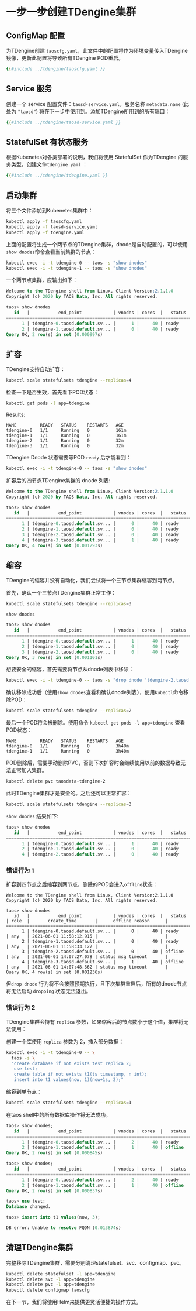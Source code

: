 # 一步一步创建TDengine集群

## ConfigMap 配置

为TDengine创建 `taoscfg.yaml`，此文件中的配置将作为环境变量传入TDengine镜像，更新此配置将导致所有TDengine POD重启。

```yaml
{{#include ../tdengine/taoscfg.yaml }}
```

## Service 服务

创建一个 service 配置文件：`taosd-service.yaml`，服务名称 `metadata.name` (此处为 `"taosd"`) 将在下一步中使用到。添加TDengine所用到的所有端口：

```yaml
{{#include ../tdengine/taosd-service.yaml }}
```

## StatefulSet 有状态服务

根据Kubenetes对各类部署的说明，我们将使用 StatefulSet 作为TDengine 的服务类型，创建文件`tdengine.yaml` ：

```yaml
{{#include ../tdengine/tdengine.yaml }}
```

## 启动集群

将三个文件添加到Kubenetes集群中：

```sh
kubectl apply -f taoscfg.yaml
kubectl apply -f taosd-service.yaml
kubectl apply -f tdengine.yaml
```

上面的配置将生成一个两节点的TDengine集群，dnode是自动配置的，可以使用 `show dnodes`命令查看当前集群的节点：

```sh
kubectl exec -i -t tdengine-0 -- taos -s "show dnodes"
kubectl exec -i -t tdengine-1 -- taos -s "show dnodes"
```

一个两节点集群，应输出如下：

```sql
Welcome to the TDengine shell from Linux, Client Version:2.1.1.0
Copyright (c) 2020 by TAOS Data, Inc. All rights reserved.

taos> show dnodes
   id   |           end_point            | vnodes | cores  |   status   | role  |       create_time       |      offline reason      |
======================================================================================================================================
      1 | tdengine-0.taosd.default.sv... |      1 |     40 | ready      | any   | 2021-06-01 17:13:24.181 |                          |
      2 | tdengine-1.taosd.default.sv... |      0 |     40 | ready      | any   | 2021-06-01 17:14:09.257 |                          |
Query OK, 2 row(s) in set (0.000997s)
```

## 扩容

TDengine支持自动扩容：

```sh
kubectl scale statefulsets tdengine --replicas=4
```

检查一下是否生效，首先看下POD状态：

```sh
kubectl get pods -l app=tdengine 
```

Results:

```text
NAME         READY   STATUS    RESTARTS   AGE
tdengine-0   1/1     Running   0          161m
tdengine-1   1/1     Running   0          161m
tdengine-2   1/1     Running   0          32m
tdengine-3   1/1     Running   0          32m
```

TDengine Dnode 状态需要等POD `ready` 后才能看到：

```sh
kubectl exec -i -t tdengine-0 -- taos -s "show dnodes"
```

扩容后的四节点TDengine集群的 dnode 列表:

```sql
Welcome to the TDengine shell from Linux, Client Version:2.1.1.0
Copyright (c) 2020 by TAOS Data, Inc. All rights reserved.

taos> show dnodes
   id   |           end_point            | vnodes | cores  |   status   | role  |       create_time       |      offline reason      |
======================================================================================================================================
      1 | tdengine-0.taosd.default.sv... |      0 |     40 | ready      | any   | 2021-06-01 11:58:12.915 |                          |
      2 | tdengine-1.taosd.default.sv... |      0 |     40 | ready      | any   | 2021-06-01 11:58:33.127 |                          |
      3 | tdengine-2.taosd.default.sv... |      0 |     40 | ready      | any   | 2021-06-01 14:07:27.078 |                          |
      4 | tdengine-3.taosd.default.sv... |      1 |     40 | ready      | any   | 2021-06-01 14:07:48.362 |                          |
Query OK, 4 row(s) in set (0.001293s)
```

## 缩容

TDengine的缩容并没有自动化，我们尝试将一个三节点集群缩容到两节点。

首先，确认一个三节点TDengine集群正常工作：

```sh
kubectl scale statefulsets tdengine --replicas=3
```

`show dnodes`

```sql
taos> show dnodes
   id   |           end_point            | vnodes | cores  |   status   | role  |       create_time       |      offline reason      |
======================================================================================================================================
      1 | tdengine-0.taosd.default.sv... |      1 |     40 | ready      | any   | 2021-06-01 16:27:24.852 |                          |
      2 | tdengine-1.taosd.default.sv... |      0 |     40 | ready      | any   | 2021-06-01 16:27:53.339 |                          |
      3 | tdengine-2.taosd.default.sv... |      0 |     40 | ready      | any   | 2021-06-01 16:28:49.787 |                          |
Query OK, 3 row(s) in set (0.001101s)
```

想要安全的缩容，首先需要将节点从dnode列表中移除：

```sh
kubectl exec -i -t tdengine-0 -- taos -s "drop dnode 'tdengine-2.taosd.default.svc.cluster.local:6030'"
```

确认移除成功后（使用`show dnodes`查看和确认dnode列表），使用`kubectl`命令移除POD：

```sh
kubectl scale statefulsets tdengine --replicas=2
```

最后一个POD将会被删除。使用命令 `kubectl get pods -l app=tdengine` 查看POD状态：

```text
NAME         READY   STATUS    RESTARTS   AGE
tdengine-0   1/1     Running   0          3h40m
tdengine-1   1/1     Running   0          3h40m
```

POD删除后，需要手动删除PVC，否则下次扩容时会继续使用以前的数据导致无法正常加入集群。

```sh
kubectl delete pvc taosdata-tdengine-2
```

此时TDengine集群才是安全的。之后还可以正常扩容：

```sh
kubectl scale statefulsets tdengine --replicas=3
```

`show dnodes` 结果如下:

```sql
taos> show dnodes
   id   |           end_point            | vnodes | cores  |   status   | role  |       create_time       |      offline reason      |
======================================================================================================================================
      1 | tdengine-0.taosd.default.sv... |      1 |     40 | ready      | any   | 2021-06-01 16:27:24.852 |                          |
      2 | tdengine-1.taosd.default.sv... |      0 |     40 | ready      | any   | 2021-06-01 16:27:53.339 |                          |
      4 | tdengine-2.taosd.default.sv... |      0 |     40 | ready      | any   | 2021-06-01 16:40:49.177 |                          |
```

### 错误行为 1

扩容到四节点之后缩容到两节点，删除的POD会进入`offline`状态：

```text
Welcome to the TDengine shell from Linux, Client Version:2.1.1.0
Copyright (c) 2020 by TAOS Data, Inc. All rights reserved.

taos> show dnodes
   id   |           end_point            | vnodes | cores  |   status   | role  |       create_time       |      offline reason      |
======================================================================================================================================
      1 | tdengine-0.taosd.default.sv... |      0 |     40 | ready      | any   | 2021-06-01 11:58:12.915 |                          |
      2 | tdengine-1.taosd.default.sv... |      0 |     40 | ready      | any   | 2021-06-01 11:58:33.127 |                          |
      3 | tdengine-2.taosd.default.sv... |      0 |     40 | offline    | any   | 2021-06-01 14:07:27.078 | status msg timeout       |
      4 | tdengine-3.taosd.default.sv... |      1 |     40 | offline    | any   | 2021-06-01 14:07:48.362 | status msg timeout       |
Query OK, 4 row(s) in set (0.001236s)
```

但`drop dnode` 行为将不会按照预期执行，且下次集群重启后，所有的dnode节点将无法启动 `dropping` 状态无法退出。

### 错误行为 2

TDengine集群会持有 `replica` 参数，如果缩容后的节点数小于这个值，集群将无法使用：

创建一个库使用 `replica` 参数为 2，插入部分数据：

```sh
kubectl exec -i -t tdengine-0 -- \
  taos -s \
  "create database if not exists test replica 2;
   use test; 
   create table if not exists t1(ts timestamp, n int);
   insert into t1 values(now, 1)(now+1s, 2);"
```

缩容到单节点：

```sh
kubectl scale statefulsets tdengine --replicas=1
```

在taos shell中的所有数据库操作将无法成功。

```sql
taos> show dnodes;
   id   |           end_point            | vnodes | cores  |   status   | role  |       create_time       |      offline reason      |
======================================================================================================================================
      1 | tdengine-0.taosd.default.sv... |      2 |     40 | ready      | any   | 2021-06-01 15:55:52.562 |                          |
      2 | tdengine-1.taosd.default.sv... |      1 |     40 | offline    | any   | 2021-06-01 15:56:07.212 | status msg timeout       |
Query OK, 2 row(s) in set (0.000845s)

taos> show dnodes;
   id   |           end_point            | vnodes | cores  |   status   | role  |       create_time       |      offline reason      |
======================================================================================================================================
      1 | tdengine-0.taosd.default.sv... |      2 |     40 | ready      | any   | 2021-06-01 15:55:52.562 |                          |
      2 | tdengine-1.taosd.default.sv... |      1 |     40 | offline    | any   | 2021-06-01 15:56:07.212 | status msg timeout       |
Query OK, 2 row(s) in set (0.000837s)

taos> use test;
Database changed.

taos> insert into t1 values(now, 3);

DB error: Unable to resolve FQDN (0.013874s)
```

## 清理TDengine集群

完整移除TDengine集群，需要分别清理statefulset、svc、configmap、pvc。

```sh
kubectl delete statefulset -l app=tdengine
kubectl delete svc -l app=tdengine
kubectl delete pvc -l app=tdengine
kubectl delete configmap taoscfg
```

在下一节，我们将使用Helm来提供更灵活便捷的操作方式。
